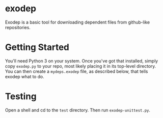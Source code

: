 # exodep
Exodep is a basic tool for downloading dependent files from github-like
repositories.

# Getting Started
You'll need Python 3 on your system.  Once you've got that installed,
simply copy `exodep.py` to your repo, most likely placing it in its
top-level directory.  You can then create a `mydeps.exodep` file, as
described below, that tells exodep what to do.

# Testing
Open a shell and cd to the `test` directory.  Then run `exodep-unittest.py`.
